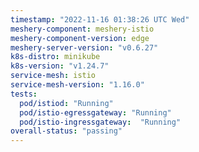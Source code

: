 ```yaml
---
timestamp: "2022-11-16 01:38:26 UTC Wed"
meshery-component: meshery-istio
meshery-component-version: edge
meshery-server-version: "v0.6.27"
k8s-distro: minikube
k8s-version: "v1.24.7"
service-mesh: istio
service-mesh-version: "1.16.0"
tests:
  pod/istiod: "Running"
  pod/istio-egressgateway: "Running"
  pod/istio-ingressgateway:  "Running"
overall-status: "passing"
---
```

